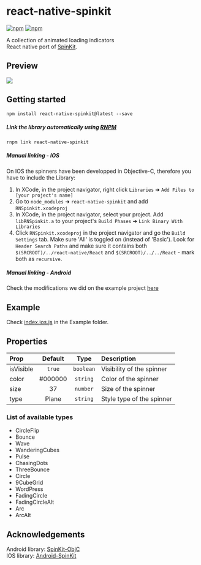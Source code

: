 # react-native-spinkit

[![npm](https://img.shields.io/npm/dm/react-native-spinkit.svg?maxAge=2592000)]()
[![npm](https://img.shields.io/npm/dt/react-native-spinkit.svg?maxAge=2592000)]()   

A collection of animated loading indicators   
React native port of [SpinKit](http://tobiasahlin.com/spinkit/).

## Preview
![](http://i.imgur.com/AwJsakU.gif)

## Getting started

`npm install react-native-spinkit@latest --save`

##### Link the library automatically using [RNPM](https://github.com/rnpm/rnpm)
`rnpm link react-native-spinkit`

##### Manual linking - IOS
On IOS the spinners have been developped in Objective-C, therefore you have to include the Library:

1. In XCode, in the project navigator, right click `Libraries` ➜ `Add Files to [your project's name]`
2. Go to `node_modules` ➜ `react-native-spinkit` and add `RNSpinkit.xcodeproj`
3. In XCode, in the project navigator, select your project. Add `libRNSpinkit.a` to your project's `Build Phases` ➜ `Link Binary With Libraries`
4. Click `RNSpinkit.xcodeproj` in the project navigator and go the `Build Settings` tab. Make sure 'All' is toggled on (instead of 'Basic'). Look for `Header Search Paths` and make sure it contains both `$(SRCROOT)/../react-native/React` and `$(SRCROOT)/../../React` - mark both as `recursive`.

##### Manual linking - Android
Check the modifications we did on the example project [here](https://github.com/maxs15/react-native-spinkit/commit/85ceaf9be3b719bfe86704bc1468acaaa6736c51)

## Example
Check [index.ios.js](https://github.com/maxs15/react-native-spinkit/blob/master/Example/index.ios.js) in the Example folder.

## Properties

| Prop  | Default  | Type | Description |
| :------------ |:---------------:| :---------------:| :-----|
| isVisible | `true` | `boolean` | Visibility of the spinner |
| color | #000000 | `string` | Color of the spinner  |
| size | 37 | `number` | Size of the spinner |
| type | Plane | `string` | Style type of the spinner |

### List of available types

- CircleFlip
- Bounce
- Wave
- WanderingCubes
- Pulse
- ChasingDots
- ThreeBounce
- Circle
- 9CubeGrid
- WordPress
- FadingCircle
- FadingCircleAlt
- Arc
- ArcAlt

## Acknowledgements

Android library: [SpinKit-ObjC](https://github.com/raymondjavaxx/SpinKit-ObjC)   
IOS library: [Android-SpinKit](https://github.com/ybq/Android-SpinKit)
